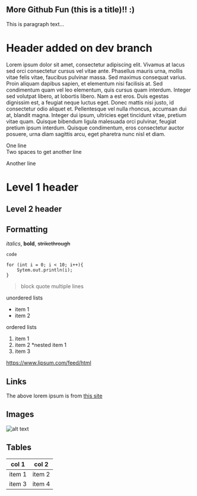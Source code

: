 More Github Fun (this is a title)!! :)
-----------------------------------
This is paragraph text...

# Header added on dev branch

Lorem ipsum dolor sit amet, consectetur adipiscing elit. Vivamus at lacus sed orci consectetur cursus vel vitae ante. Phasellus mauris urna, mollis vitae felis vitae, faucibus pulvinar massa. Sed maximus consequat varius. Proin aliquam dapibus sapien, et elementum nisi facilisis at. Sed condimentum quam vel leo elementum, quis cursus quam interdum. Integer sed volutpat libero, at lobortis libero. Nam a est eros. Duis egestas dignissim est, a feugiat neque luctus eget. Donec mattis nisi justo, id consectetur odio aliquet et. Pellentesque vel nulla rhoncus, accumsan dui at, blandit magna. Integer dui ipsum, ultricies eget tincidunt vitae, pretium vitae quam. Quisque bibendum ligula malesuada orci pulvinar, feugiat pretium ipsum interdum. Quisque condimentum, eros consectetur auctor posuere, urna diam sagittis arcu, eget pharetra nunc nisl et diam.

One line  
Two spaces to get another line

Another line

# Level 1 header
## Level 2 header

## Formatting

*italics*, **bold**, ~~strikethrough~~

`code`

```
for (int i = 0; i < 10; i++){
    Sytem.out.println(i);
}
```

>block quote
>multiple lines

unordered lists
* item 1
* item 2

ordered lists
1. item 1
1. item 2
    *nested item 1
1. item 3

https://www.lipsum.com/feed/html

## Links
The above lorem ipsum is from [this site](https://www.lipsum.com/feed/html)

## Images
![alt text](https://mcdwayne-dca059d1.cdn.sitedistrict.com/wp-content/uploads/2018/05/I-love-markdown-syntax-language.png?fsum=28bbcf7c9e94)

## Tables
|col 1|col 2|
|----|----|
|item 1|item 2|
|item 3|item 4|
